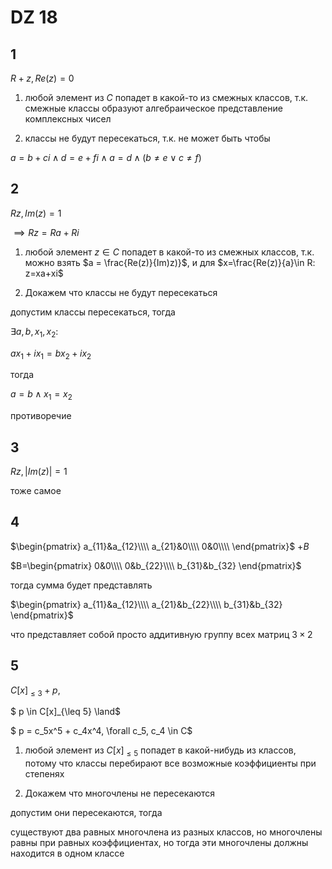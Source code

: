 <script type="text/javascript"
  src="https://cdnjs.cloudflare.com/ajax/libs/mathjax/2.7.0/MathJax.js?config=TeX-AMS_CHTML">
</script>
<script type="text/x-mathjax-config">
  MathJax.Hub.Config({
    tex2jax: {
      inlineMath: [['$','$'], ['\\(','\\)']],
      processEscapes: true},
      jax: ["input/TeX","input/MathML","input/AsciiMath","output/CommonHTML"],
      extensions: ["tex2jax.js","mml2jax.js","asciimath2jax.js","MathMenu.js","MathZoom.js","AssistiveMML.js", "[Contrib]/a11y/accessibility-menu.js"],
      TeX: {
      extensions: ["AMSmath.js","AMSsymbols.js","noErrors.js","noUndefined.js"],
      equationNumbers: {
      autoNumber: "AMS"
      }
    }
  });
</script>


# DZ 18

## 1

$R+z, Re(z)=0$

1) любой элемент из $C$ попадет в какой-то из смежных классов, т.к. смежные классы образуют алгебраическое представление комплексных чисел

2) классы не будут пересекаться, т.к. не может быть чтобы

$a=b+ci\land d=e+fi\land a=d\land (b\neq e \lor c\neq f)$

## 2

$Rz, Im(z) = 1$

$\implies Rz=Ra+Ri$

1) любой элемент  $z\in C$ попадет в какой-то из смежных классов, т.к. можно взять $a = \frac{Re(z)}{Im)z)}$, и для $x=\frac{Re(z)}{a}\in R: z=xa+xi$

2) Докажем что классы не будут пересекаться

допустим классы пересекаться, тогда

$\exists a,b,x_1,x_2:$

$ax_1+ix_1=bx_2+ix_2$

тогда

$a=b\land x_1=x_2$

противоречие

## 3

$Rz,|Im(z)|=1$

тоже самое

## 4

$\begin{pmatrix}
a_{11}&a_{12}\\\\
a_{21}&0\\\\
0&0\\\\
\end{pmatrix}$
$+B$

$B=\begin{pmatrix}
0&0\\\\
0&b_{22}\\\\
b_{31}&b_{32}
\end{pmatrix}$

тогда сумма будет представлять 

$\begin{pmatrix}
a_{11}&a_{12}\\\\
a_{21}&b_{22}\\\\
b_{31}&b_{32}
\end{pmatrix}$

что представляет собой просто аддитивную группу всех матриц $3\times2$

## 5

$C[x]_{\leq 3} + p,$

$ p \in C[x]_{\leq 5} \land$

$ p = c_5x^5 + c_4x^4, \forall c_5, c_4 \in C$

1) любой элемент из $C[x]_{\leq5}$ попадет в какой-нибудь из классов, потому что классы перебирают все возможные коэффициенты при степенях

2) Докажем что многочлены не пересекаются

допустим они пересекаются, тогда

cуществуют два равных многочлена из разных классов, но многочлены равны при равных коэффициентах, но тогда эти многочлены должны находится в одном классе

